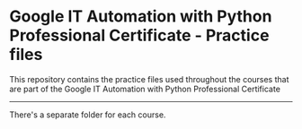 # Google IT Automation with Python Professional Certificate - Practice files

This repository contains the practice files used throughout the courses that are
part of the Google IT Automation with Python Professional Certificate

--------------------------------------------------
There's a separate folder for each course.

